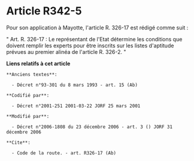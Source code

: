 # Article R342-5

Pour son application à Mayotte, l'article R. 326-17 est rédigé comme suit : 

" Art. R. 326-17 : Le représentant de l'Etat détermine les conditions que doivent remplir les experts pour être inscrits sur
les listes d'aptitude prévues au premier alinéa de l'article R. 326-2. "

**Liens relatifs à cet article**

	**Anciens textes**:

	  - Décret n°93-301 du 8 mars 1993 - art. 15 (Ab)

	**Codifié par**:

	  - Décret n°2001-251 2001-03-22 JORF 25 mars 2001

	**Modifié par**:

	  - Décret n°2006-1808 du 23 décembre 2006 - art. 3 () JORF 31 décembre 2006

	**Cite**:

	  - Code de la route. - art. R326-17 (Ab)
